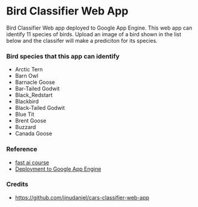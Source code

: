# Bird Classifier Web App
Bird Classifier Web app deployed to Google App Engine. This web app can identify 11 species of birds. 
Upload an image of a bird shown in the list below and the classifer will make a prediciton for its species.

### Bird species that this app can identify

* Arctic Tern 
* Barn Owl 
* Barnacle Goose
* Bar-Tailed Godwit
* Black_Redstart 
* Blackbird
* Black-Tailed Godwit
* Blue Tit
* Brent Goose
* Buzzard
* Canada Goose

### Reference
* [fast ai course](https://course.fast.ai/)
* [Deployment to Google App Engine](https://course.fast.ai/deployment_google_app_engine.html)

### Credits
* https://github.com/jinudaniel/cars-classifier-web-app